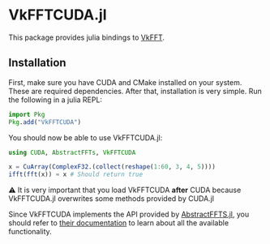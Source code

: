# VkFFTCUDA.jl

This package provides julia bindings to [VkFFT](https://github.com/DTolm/VkFFT).

## Installation
First, make sure you have CUDA and CMake installed on your system. These are required dependencies. After that, installation is very simple. Run the following in a julia REPL:
```julia
import Pkg
Pkg.add("VkFFTCUDA")
```

You should now be able to use VkFFTCUDA.jl:
```julia
using CUDA, AbstractFFTs, VkFFTCUDA

x = CuArray(ComplexF32.(collect(reshape(1:60, 3, 4, 5))))
ifft(fft(x)) ≈ x # Should return true
```
⚠️ It is very important that you load VkFFTCUDA **after** CUDA because VkFFTCUDA.jl overwrites some methods provided by CUDA.jl

Since VkFFTCUDA implements the API provided by [AbstractFFTS.jl](https://github.com/JuliaMath/AbstractFFTs.jl), you should refer to [their documentation](https://juliamath.github.io/AbstractFFTs.jl/stable/) to learn about all the available functionality.
